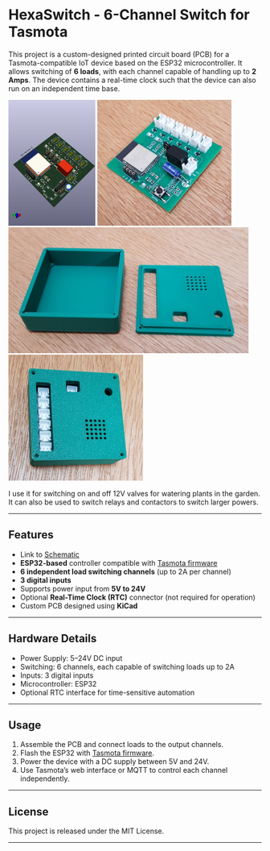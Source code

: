 # HexaSwitch - 6-Channel Switch for Tasmota

This project is a custom-designed printed circuit board (PCB) for a Tasmota-compatible IoT device based on the ESP32 microcontroller. It allows switching of **6 loads**, with each channel capable of handling up to **2 Amps**. The device contains a real-time clock such that the device can also run on an independent time base. 

<p float="left">
  <img src="img/board.png" height="250" /> 
  <img src="img/board1.jpg" height="250" />
  <img src="img/case.jpg" height="250" /> 
  <img src="img/final.jpg" height="250" /> 
</p>

I use it for switching on and off 12V valves for watering plants in the garden. It can also be used to switch relays and contactors to switch larger powers. 

---

## Features

- Link to [Schematic](schematic/schematic.pdf)
- **ESP32-based** controller compatible with [Tasmota firmware](https://tasmota.github.io/)
- **6 independent load switching channels** (up to 2A per channel)
- **3 digital inputs**
- Supports power input from **5V to 24V**
- Optional **Real-Time Clock (RTC)** connector (not required for operation)
- Custom PCB designed using **KiCad**

---

## Hardware Details

- Power Supply: 5–24V DC input
- Switching: 6 channels, each capable of switching loads up to 2A
- Inputs: 3 digital inputs
- Microcontroller: ESP32
- Optional RTC interface for time-sensitive automation

---

## Usage

1. Assemble the PCB and connect loads to the output channels.
2. Flash the ESP32 with [Tasmota firmware](https://tasmota.github.io/).
3. Power the device with a DC supply between 5V and 24V.
4. Use Tasmota’s web interface or MQTT to control each channel independently.

---

## License

This project is released under the MIT License.

---



